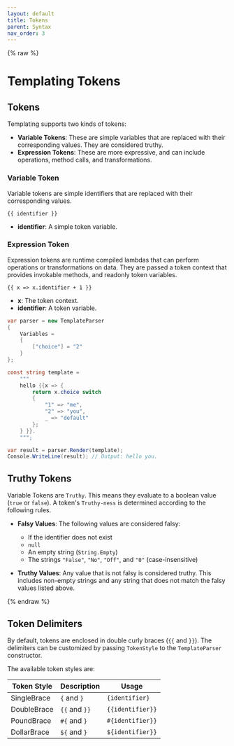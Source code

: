 ```yaml
---
layout: default
title: Tokens
parent: Syntax
nav_order: 3
---
```

{% raw %}
# Templating Tokens

## Tokens

Templating supports two kinds of tokens:

- **Variable Tokens**: These are simple variables that are replaced with their corresponding values. They are considered truthy.
- **Expression Tokens**: These are more expressive, and can include operations, method calls, and transformations.

### Variable Token

Variable tokens are simple identifiers that are replaced with their corresponding values.

`{{ identifier }}`

- **identifier**: A simple token variable.

### Expression Token

Expression tokens are runtime compiled lambdas that can perform operations or transformations on data.
They are passed a token context that provides invokable methods, and readonly token variables.

`{{ x => x.identifier + 1 }}`

- **x**: The token context.
- **identifier**: A token variable.

```csharp
var parser = new TemplateParser
{
    Variables =
    {
        ["choice"] = "2"
    }
};

const string template =
    """
    hello {{x => {
        return x.choice switch
        {
            "1" => "me",
            "2" => "you",
            _ => "default"
        };
    } }}.
    """;

var result = parser.Render(template);
Console.WriteLine(result); // Output: hello you.
```

## Truthy Tokens

Variable Tokens are `Truthy`. This means they evaluate to a boolean value
(`true` or `false`). A token's `Truthy-ness` is determined according to the following rules. 

- **Falsy Values**: The following values are considered falsy:
   - If the identifier does not exist
   - `null`
   - An empty string (`String.Empty`)
   - The strings `"False"`, `"No"`, `"Off"`, and `"0"` (case-insensitive)

- **Truthy Values**: Any value that is not falsy is considered truthy. This includes non-empty strings 
  and any string that does not match the falsy values listed above.

{% endraw %}

## Token Delimiters

By default, tokens are enclosed in double curly braces (`{{` and `}}`). The delimiters can be customized
by passing `TokenStyle` to the `TemplateParser` constructor.

The available token styles are:

| Token Style | Description    | Usage
| ----------- | -------------- | ----------------
| SingleBrace | `{` and `}`    | `{identifier}`
| DoubleBrace | `{{` and `}}`  | `{{identifier}}`
| PoundBrace  | `#{` and `}`   | `#{identifier}}`
| DollarBrace | `${` and `}`   | `${identifier}}`
